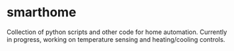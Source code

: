 # smarthome
Collection of python scripts and other code for home automation. Currently in progress, working on temperature sensing and heating/cooling controls.
